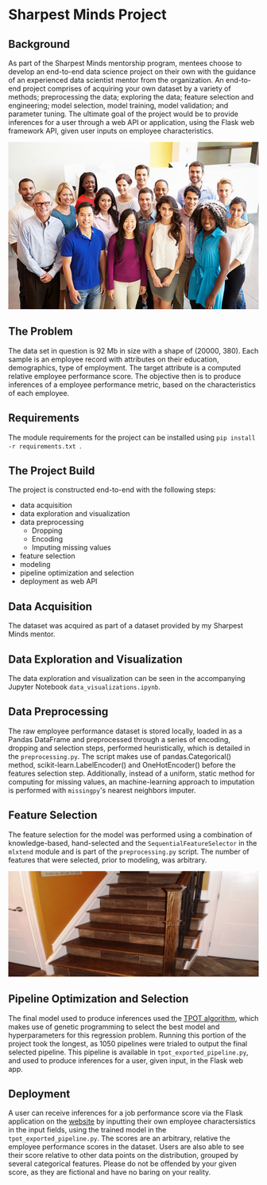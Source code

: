 # Sharpest Minds Project

## Background

As part of the Sharpest Minds mentorship program, mentees choose to develop an end-to-end data science project on their own with the guidance of an experienced data scientist mentor from the organization. An end-to-end project comprises of acquiring your own dataset by a variety of methods; preprocessing the data; exploring the data; feature selection and engineering; model selection, model training, model validation; and parameter tuning. The ultimate goal of the project would be to provide inferences for a user through a web API or application, using the Flask web framework API, given user inputs on employee characteristics.


![Employees, yay!](images/stock_image.jpg "Employees are having a good time.")

## The Problem

The data set in question is 92 Mb in size with a shape of (20000, 380). Each sample is an employee record with attributes on their education, demographics, type of employment. The target attribute is a computed relative employee performance score. The objective then is to produce inferences of a employee performance metric, based on the characteristics of each employee.

## Requirements

The module requirements for the project can be installed using ```pip install -r requirements.txt ```.

## The Project Build

The project is constructed end-to-end with the following steps:

* data acquisition
* data exploration and visualization
* data preprocessing
    * Dropping
    * Encoding
    * Imputing missing values
* feature selection
* modeling
* pipeline optimization and selection
* deployment as web API

## Data Acquisition

The dataset was acquired as part of a dataset provided by my Sharpest Minds mentor.

## Data Exploration and Visualization

The data exploration and visualization can be seen in the accompanying Jupyter Notebook ```data_visualizations.ipynb```. 

## Data Preprocessing

The raw employee performance dataset is stored locally, loaded in as a Pandas DataFrame and preprocessed through a series of encoding, dropping and selection steps, performed heuristically, which is detailed in the ```preprocessing.py```. The script makes use of pandas.Categorical() method, scikit-learn.LabelEncoder() and OneHotEncoder() before the features selection step. Additionally, instead of a uniform, static method for computing for missing values, an machine-learning approach to imputation is performed with ```missingpy```'s nearest neighbors imputer.

## Feature Selection

The feature selection for the model was performed using a combination of knowledge-based, hand-selected and the ```SequentialFeatureSelector``` in the ```mlxtend``` module and is part of the ```preprocessing.py``` script. The number of features that were selected, prior to modeling, was arbitrary. 

![Sequential feature selector](images/stairs_resized.jpeg "Selecting one feature at a time.")

## Pipeline Optimization and Selection

The final model used to produce inferences used the [TPOT algorithm](https://epistasislab.github.io/tpot/), which makes use of genetic programming to select the best model and hyperparameters for this regression problem. Running this portion of the project took the longest, as 1050 pipelines were trialed to output the final selected pipeline. This pipeline is available in ```tpot_exported_pipeline.py```, and used to produce inferences for a user, given input, in the Flask web app.

## Deployment

A user can receive inferences for a job performance score via the Flask application on the [website](sjhh-nguyen-d.github.io) by inputting their own employee charactersistics in the input fields, using the trained model in the ```tpot_exported_pipeline.py```. The scores are an arbitrary, relative the employee performance scores in the dataset. Users are also able to see their score relative to other data points on the distribution, grouped by several categorical features. Please do not be offended by your given score, as they are fictional and have no baring on your reality.
